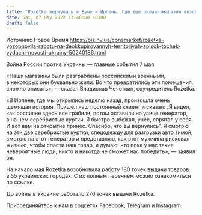 ```yaml
---
title: "Rozetka вернулась в Бучу и Ирпень. Где еще онлайн-магазин возобновил работу — список точек выдачи"
date: Sat, 07 May 2022 13:40:00 +0300
draft: false
---
```

Источник: Новое Время https://biz.nv.ua/consmarket/rozetka-vozobnovila-rabotu-na-deokkupirovannyh-territoriyah-spisok-tochek-vydachi-novosti-ukrainy-50240186.html


Война России против Украины — главные события 7 мая

«Наши магазины были разграблены российскими военными, в некоторых они буквально жили. Во что превратились эти помещения, сложно описать», — сказал Владислав Чечеткин, соучредитель Rozetka.

 «В Ирпене, где мы открылись неделю назад, произошла очень щемящая история. Пришел наш постоянный клиент и сказал: „Я видел, как россияне здесь все грабили, потом оставили на улице генератор, а на нем серебристые куртки. Я быстро выбежал, унес, спрятал у себя. И вот вам на открытие принес. Спасибо, что вы вернулись“. Я смотрю на эти две серебристые куртки, спецодежду для разгрузки авто зимой, смотрю на этот генератор и представляю, как этот мужчина рисковал жизнью, чтобы спасти наш товар, и думаю, что пока у нас такие невероятные люди, никто и никогда не сможет нас победить», — заявил он.

 На начало мая Rozetka возобновила работу 180 точек выдачи товаров в 55 украинских городах. С их полным перечнем можно ознакомиться по ссылке.

 До войны в Украине работало 270 точек выдачи Rozetka.

Присоединяйтесь к нам в соцсетях Facebook, Telegram и Instagram.
